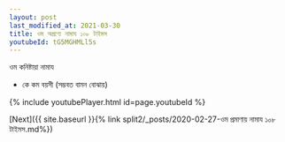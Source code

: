 ```yaml
---
layout: post
last_modified_at: 2021-03-30
title: ওম অগ্রণ্যে নামায ১০৮ টাইমস
youtubeId: tG5MGHMLl5s
---
```

 
 
 ওম কনিষ্টায়া নামায  
 
 -  কে কম বয়সী (সম্ভবত বামন বোঝায়) 
 
  
 
  
 
 
 
 
 
 


{% include youtubePlayer.html id=page.youtubeId %}
 
[Next]({{ site.baseurl }}{% link  split2/_posts/2020-02-27-ওম প্রমাণায় নামায ১০৮ টাইমস.md%})
 
